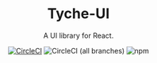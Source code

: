 <h1 align="center">Tyche-UI</h1>

<div align="center">

A UI library for React.

[![CircleCI](https://circleci.com/gh/buyou0821/tyche-ui.svg?style=svg)](https://circleci.com/gh/buyou0821/tyche-ui)
![CircleCI (all branches)](https://img.shields.io/circleci/project/github/buyou0821/tyche-ui.svg?style=flat-square)
![npm](https://img.shields.io/npm/v/tyche-ui.svg?style=flat-square)